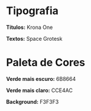 # Tipografia

**Títulos:** Krona One

**Textos:** Space Grotesk

# Paleta de Cores

**Verde mais escuro:** 6B8664

**Verde mais claro:** CCE4AC

**Background:** F3F3F3

